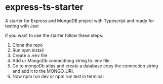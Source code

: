 # express-ts-starter
A starter for Express and MongoDB project with Typescript and ready for testing with Jest

if you want to use the starter follow these steps:

1. Clone the repo
2. Run npm install
3. Create a .env file
4. Add ur MongoDb connectiong string to .env file.
5. Go to mongoDb atlas and create a database copy the connection string and add it to the MONGO_URI.
6. Now npm run dev or npm run test in terminal
